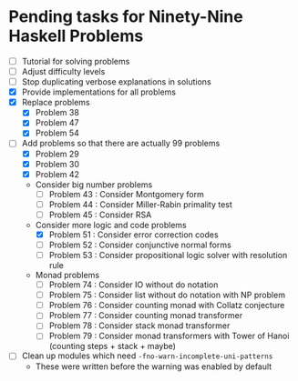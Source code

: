 # Pending tasks for Ninety-Nine Haskell Problems

*   [ ] Tutorial for solving problems
*   [ ] Adjust difficulty levels
*   [ ] Stop duplicating verbose explanations in solutions
*   [x] Provide implementations for all problems
*   [x] Replace problems
    *   [x] Problem 38
    *   [x] Problem 47
    *   [x] Problem 54
*   [ ] Add problems so that there are actually 99 problems
    *   [x] Problem 29
    *   [x] Problem 30
    *   [x] Problem 42
    *   Consider big number problems
        *   [ ] Problem 43 : Consider Montgomery form
        *   [ ] Problem 44 : Consider Miller-Rabin primality test
        *   [ ] Problem 45 : Consider RSA
    *   Consider more logic and code problems
        *   [x] Problem 51 : Consider error correction codes
        *   [ ] Problem 52 : Consider conjunctive normal forms
        *   [ ] Problem 53 : Consider propositional logic solver with resolution rule
    *   Monad problems
        *   [ ] Problem 74 : Consider IO without do notation
        *   [ ] Problem 75 : Consider list without do notation with NP problem
        *   [ ] Problem 76 : Consider counting monad with Collatz conjecture
        *   [ ] Problem 77 : Consider counting monad transformer
        *   [ ] Problem 78 : Consider stack monad transformer
        *   [ ] Problem 79 : Consider monad transformers with Tower of Hanoi (counting steps + stack + maybe)
*   [ ] Clean up modules which need `-fno-warn-incomplete-uni-patterns`
    *    These were written before the warning was enabled by default
